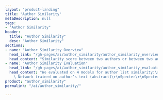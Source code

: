```yaml
---
layout: "product-landing"
title: "Author Similarity"
metaDescription: null
tags:
- "Author Similarity"
header:
  title: "Author Similarity"
  desc: "Author Similarity"
sections:
- name: "Author Similarity Overview"
  head_link: "/gh-pages/ai/author_similarity/author_similarity_overview.html"
  head_content: "Similarity score between two authors or between two authors lists."
- name: "Author Similarity Evaluation"
  head_link: "/gh-pages/ai/author_similarity/author_similarity_evaluation.html"
  head_content: "We evaluated on 4 models for author list similarity:\r\n\r\nSiamese\
    \ Network trained on author’s text (abstract)\r\nSpecter\r\nSpecter 2\r\nS2AND"
product: "author_similarity"
permalink: "/ai/author_similarity/"

---
```


